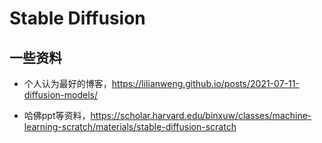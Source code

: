 # Stable Diffusion

## 一些资料

- 个人认为最好的博客，<https://lilianweng.github.io/posts/2021-07-11-diffusion-models/>

- 哈佛ppt等资料，<https://scholar.harvard.edu/binxuw/classes/machine-learning-scratch/materials/stable-diffusion-scratch>
